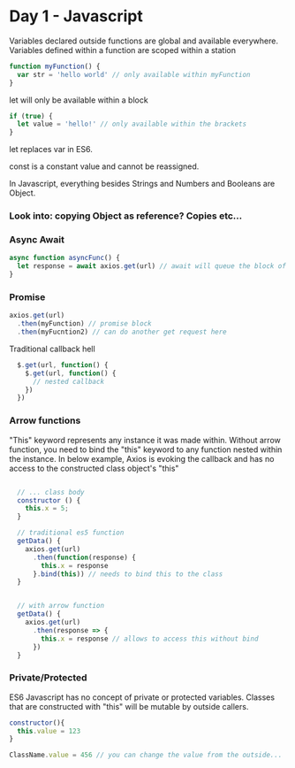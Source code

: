 # Day 1 - Javascript

Variables declared outside functions are global and available everywhere.
Variables defined within a function are scoped within a station

```Javascript
function myFunction() {
  var str = 'hello world' // only available within myFunction
}
```

let will only be available within a block

```Javascript
if (true) {
  let value = 'hello!' // only available within the brackets
}
```

let replaces var in ES6.

const is a constant value and cannot be reassigned.

In Javascript, everything besides Strings and Numbers and Booleans are Object.

### Look into: copying Object as reference? Copies etc...

### Async Await

```Javascript
async function asyncFunc() {
  let response = await axios.get(url) // await will queue the block of code
}
```

### Promise

```Javascript
axios.get(url)
  .then(myFunction) // promise block
  .then(myFucntion2) // can do another get request here
```
Traditional callback hell

```Javascript
  $.get(url, function() {
    $.get(url, function() {
      // nested callback
    })
  })
```

### Arrow functions

"This" keyword represents any instance it was made within. Without arrow function,
you need to bind the "this" keyword to any function nested within the instance.
In below example, Axios is evoking the callback and has no access to the constructed
class object's "this"

```Javascript

  // ... class body
  constructor () {
    this.x = 5;
  }

  // traditional es5 function
  getData() {
    axios.get(url)
      .then(function(response) {
        this.x = response
      }.bind(this)) // needs to bind this to the class
  }


  // with arrow function
  getData() {
    axios.get(url)
      .then(response => {
        this.x = response // allows to access this without bind
      })
  }
```

### Private/Protected

ES6 Javascript has no concept of private or protected variables. Classes that are
constructed with "this" will be mutable by outside callers.

```Javascript
constructor(){
  this.value = 123
}

ClassName.value = 456 // you can change the value from the outside...
```
